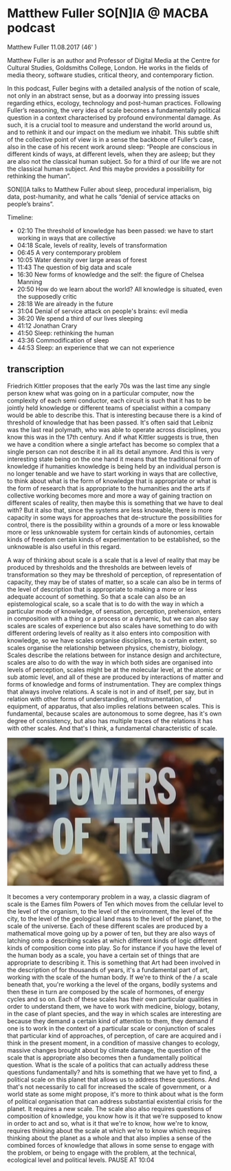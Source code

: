# Matthew Fuller SO[N]IA @ MACBA podcast
Matthew Fuller
11.08.2017 (46' )

Matthew Fuller is an author and Professor of Digital Media at the Centre for Cultural Studies, Goldsmiths College, London. He works in the fields of media theory, software studies, critical theory, and contemporary fiction.

In this podcast, Fuller begins with a detailed analysis of the notion of scale, not only in an abstract sense, but as a doorway into pressing issues regarding ethics, ecology, technology and post-human practices. Following Fuller’s reasoning, the very idea of scale becomes a fundamentally political question in a context characterised by profound environmental damage. As such, it is a crucial tool to measure and understand the world around us, and to rethink it and our impact on the medium we inhabit. This subtle shift of the collective point of view is in a sense the backbone of Fuller’s case, also in the case of his recent work around sleep: “People are conscious in different kinds of ways, at different levels, when they are asleep; but they are also not the classical human subject. So for a third of our life we are not the classical human subject. And this maybe provides a possibility for rethinking the human”.

SON[I]A talks to Matthew Fuller about sleep, procedural imperialism, big data, post-humanity, and what he calls “denial of service attacks on people’s brains”.

Timeline:
* 02:10 The threshold of knowledge has been passed: we have to start working in ways that are collective
* 04:18 Scale, levels of reality, levels of transformation
* 06:45 A very contemporary problem
* 10:05 Water density over large areas of forest
* 11:43 The question of big data and scale
* 16:30 New forms of knowledge and the self: the figure of Chelsea Manning
* 20:50 How do we learn about the world? All knowledge is situated, even the supposedly critic
* 28:18 We are already in the future
* 31:04 Denial of service attack on people's brains: evil media
* 36:20 We spend a third of our lives sleeping
* 41:12 Jonathan Crary
* 41:50 Sleep: rethinking the human
* 43:36 Commodification of sleep
* 44:53 Sleep: an experience that we can not experience

## transcription

Friedrich Kittler proposes that the early 70s was the last time any single person knew what was going on in a particular computer, now the complexity of each semi conductor, each circuit is such that it has to be jointly held knowledge or different teams of specialist within a company would be able to describe this.
That is interesting because there is a kind of threshold of knowledge that has been passed. It's often said that Leibniz was the last real polymath, who was able to operate across disciplines, you know this was in the 17th century.
And if what Kittler suggests is true, then we have a condition where a single artefact has become so complex that a single person can not describe it in all its detail anymore. And this is very interesting state being on the one hand it means that the traditional form of knowledge if humanities knowledge is being held by an individual person is no longer tenable and we have to start working in ways that are collective, to think about what is the form of knowledge that is appropriate or what is the form of research that is appropriate to the humanities and the arts if collective working becomes more and more a way of gaining traction on different scales of reality, then maybe this is something that we have to deal with? But it also that, since the systems are less knowable, there is more capacity in some ways for approaches that de-structure the possibilities for control, there is the possibility within a grounds of a more or less knowable more or less unknowable system for certain kinds of autonomies, certain kinds of freedom certain kinds of experimentation to be established, so the unknowable is also useful in this regard.

A way of thinking about scale is a scale that is a level of reality that may be produced by thresholds and the thresholds are between levels of transformation so they may be threshold of perception, of representation of capacity, they may be of states of matter, so a scale can also be in terms of the level of description that is appropriate to making a more or less adequate account of something. So that a scale can also be an epistemological scale, so a scale that is to do with the way in which a particular mode of knowledge, of sensation, perception, prehension, enters in composition with a thing or a process or a dynamic, but we can also say scales are scales of experience but also scales have something to do with different ordering levels of reality as it also enters into composition with knowledge, so we have scales organise disciplines, to a certain extent, so scales organise the relationship between physics, chemistry, biology. Scales describe the relations between for instance design and architecture, scales are also to do with the way in which both sides are organised into levels of perception, scales might be at the molecular level, at the atomic or sub atomic level, and all of these are produced by interactions of matter and forms of knowledge and forms of instrumentation. They are complex things that always involve relations. A scale is not in and of itself, per say, but in relation with other forms of understanding, of instrumentation, of equipment, of apparatus, that also implies relations between scales. This is fundamental, because scales are autonomous to some degree, has it's own degree of consistency, but also has multiple traces of the relations it has with other scales. And that's I think, a fundamental characteristic of scale.

![](media/powers-of-ten.png)

It becomes a very contemporary problem in a way, a classic diagram of scale is the Eames film Powers of Ten which moves from the cellular level to the level of the organism, to the level of the environment, the level of the city, to the level of the geological land mass to the level of the planet, to the scale of the universe. Each of these different scales are produced by a mathematical move going up by a power of ten, but they are also ways of latching onto a describing scales at which different kinds of logic different kinds of composition come into play. So for instance if you have the level of the human body as a scale, you have a certain set of things that are appropriate to describing it. This is something that Art had been involved in the description of for thousands of years, it's a fundamental part of art, working with the scale of the human body. If we're to think of the / a scale beneath that, you're working a the level of the organs, bodily systems and then these in turn are composed by the scale of hormones, of energy cycles and so on. Each of these scales has their own particular qualities in order to understand them, we have to work with medicine, biology, botany, in the case of plant species, and the way in which scales are interesting are because they demand a certain kind of attention to them, they demand if one is to work in the context of a particular scale or conjunction of scales that particular kind of approaches, of perception, of care are acquired and i think in the present moment, in a condition of massive changes to ecology, massive changes brought about by climate damage, the question of the scale that is appropriate also becomes then a fundamentally political question. What is the scale of a politics that can actually address these questions fundamentally? and hits is something that we have yet to find, a political scale on this planet that allows us to address these questions. And that's not necessarily to call for increased the scale of government, or a world state as some might propose, it's more to think about what is the form of political organisation that can address substantial existential crisis for the planet. It requires a new scale. The scale also also requires questions of composition of knowledge, you know how is it that we're supposed to know in order to act and so, what is it that we're to know, how we're to know, requires thinking about the scale at which we're to know which requires thinking about the planet as a whole and that also implies a sense of the combined forces of knowledge that allows in some sense to engage with the problem, or being to engage with the problem, at the technical, ecological level and political levels.
PAUSE AT 10:04
